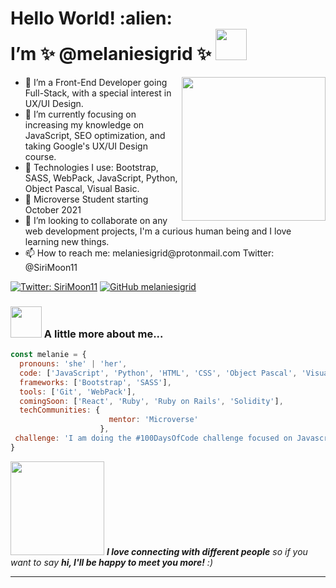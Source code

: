 <h1> Hello World! :alien: <br> I’m ✨  @melaniesigrid  ✨ <img src="https://media.giphy.com/media/mGcNjsfWAjY5AEZNw6/giphy.gif" width="50"></h1>
<img align='right' src="https://media.giphy.com/media/UBdm1xinbK65niyZ5i/giphy.gif" width="230">
<ul>
  <li>👀 I’m a Front-End Developer going Full-Stack, with a special interest in UX/UI Design.</li>
  <li>🌱 I’m currently focusing on increasing my knowledge on JavaScript, SEO optimization, and taking Google's UX/UI Design course.</li>
  <li>🔧 Technologies I use: Bootstrap, SASS, WebPack, JavaScript, Python, Object Pascal, Visual Basic.</li>
  <li>💜 Microverse Student starting October 2021</li>
  <li>💞️ I’m looking to collaborate on any web development projects, I'm a curious human being and I love learning new things.</li>
  <li>📫 How to reach me: melaniesigrid@protonmail.com Twitter: @SiriMoon11</li>
</ul>

[![Twitter: SiriMoon11](https://img.shields.io/twitter/follow/SiriMoon11?style=social)](https://twitter.com/SiriMoon11)
[![GitHub melaniesigrid](https://img.shields.io/github/followers/melaniesigrid?label=follow&style=social)](https://github.com/melaniesigrid)


### <img src="https://media.giphy.com/media/VgCDAzcKvsR6OM0uWg/giphy.gif" width="50"> A little more about me... 

```javascript
const melanie = {
  pronouns: 'she' | 'her',
  code: ['JavaScript', 'Python', 'HTML', 'CSS', 'Object Pascal', 'Visual Basic'],
  frameworks: ['Bootstrap', 'SASS'],
  tools: ['Git', 'WebPack'],
  comingSoon: ['React', 'Ruby', 'Ruby on Rails', 'Solidity'],
  techCommunities: {
                      mentor: 'Microverse'
                    },
 challenge: 'I am doing the #100DaysOfCode challenge focused on Javascript, React, Ruby and Ruby on Rails'
}
```

<img src="https://media.giphy.com/media/qUIQfddFeDBIPRw2cW/giphy.gif" width="150"> <em><b>I love connecting with different people</b> so if you want to say <b>hi, I'll be happy to meet you more!</b> :)</em>


---

